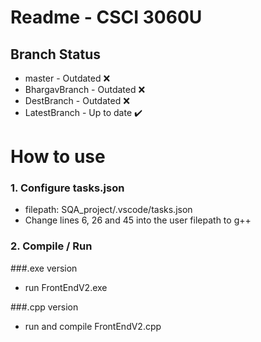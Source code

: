 # Readme - CSCI 3060U
## Branch Status
- master - Outdated ❌
- BhargavBranch - Outdated ❌
- DestBranch - Outdated ❌
- LatestBranch - Up to date ✔️

# How to use
### 1. Configure tasks.json
- filepath: SQA_project/.vscode/tasks.json
- Change lines 6, 26 and 45 into the user filepath to g++

### 2. Compile / Run
###.exe version
- run FrontEndV2.exe

###.cpp version
- run and compile FrontEndV2.cpp